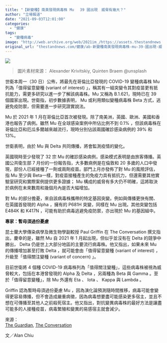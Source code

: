 ```yaml
---
title: "【新變種】南美發現病毒株 Mu 　39 國出現　威脅有幾大？"
author: "立場報道"
date: "2021-09-03T12:01:00"
categories:
  - "健康"
tags:
  - "變種病毒"
image: "http://web.archive.org/web/2021im_/https://assets.thestandnews.com/media/photos/Layer_1_copy.png"
original_url: "thestandnews.com/健康/ab-新變種南美發現病毒株-mu-39-國出現-威脅有幾大"
---
```

![](http://web.archive.org/web/2021im_/https://assets.thestandnews.com/media/photos/Layer_1_copy.png)
> 圖片素材來源： Alexander Krivitskiy, Quinten Braem @unsplash

世衛本周一（30 日）公佈，將最先在哥倫比亞發現的 COVID-19 變種病毒株 Mu 列為「值得留意變種 (variant of interest) 」，稱其有一組突變令其對疫苗更有抵抗能力，需更多研究以進一步了解該病毒株。Mu 又稱為 B.1.621，現時已在 39 個國家出現。世衛指，初步數據表明， Mu 或利用類似變種病毒株 Beta 方式，逃避免疫防禦，但需要進一步研究證實說法。

Mu 於 2021 年 1 月在哥倫比亞首次被發現。除了南美洲，英國、歐洲、美國和香港也報告了病例。雖然 Mu 在全球感染案例中所佔比例不到 0.1% ，但該病毒株在哥倫比亞和厄瓜多爾越來越流行，現時分別佔該兩國確診感染病例的 39% 和 13%。

世衛表明，由於 Mu 與 Delta 共同傳播，將會監測疫情的變化。

英國現時至少發現了 32 宗 Mu 的確診感染病例，感染模式表明是由旅客傳播。英國公共衛生部 7 月份的一份報告指，大多數病例是在倫敦和 20 多歲的人口中發現，部份人已經接種了一劑或兩劑疫苗。部門上月亦發佈了對 Mu 的風險評估，指 Mu 至少與 Beta一樣，對疫苗接種產生的免疫力具有抵抗力，但還需要其他實驗室研究和實際案例提供更多證據； Mu 構成的威脅有多大仍不明確，這將取決於病例在未來數周和幾個月內是否大幅增加。

對 Mu 的部分擔憂，來自該病毒株攜帶的特定基因突變。例如與傳播更快有關、在英國首發現的 Alpha ，擁有的 P681H 突變，同樣在 Mu 出現。其他突變包括 E484K 和 K417N ，可能有助於病毒逃避免疫防禦，亦出現於 Mu 的基因組中。

**專家：暫毋須過份憂慮**

昆士蘭大學傳染病學及微生物學副較授 Paul Griffin 在 The Conversation 撰文指出，慶幸的是，雖然 Mu 自 2021 年 1 月起出現，但似乎並沒有在 Delta 的競爭中勝出， Delta 仍是世上大部分地區的主要流行病毒株。他又指出，如果未來 Mu 的傳播增加甚至打敗 Delta ，就可能會由「值得留意變種 (variant of interest) ，升級至「值得關注變種 (variant of concern) 」。

目前世衛將 4 個種 COVID-19 病毒株列為「值得關注變種」，這些病毒株被視為威脅較大，包括在本港曾發現的 Alpha 及 Delta ，另兩種為 Beta 與 Gamma 。至於「值得留意變種」，除 Mu 外還有 Eta 、 Iota 、 Kappa 與 Lambda 。

Griffin 認為暫時毋須過份憂慮 Mu ，因為演化論預測隨時間推移，病毒可能會變得更容易傳播，但不會造成嚴重病徵，因為病毒想要盡可能感染更多宿主，並且不想在可傳播至其他人之前殺死宿主。他又指出，對抗變異病毒株的最好方法是讓盡可能多的人接種疫苗，病毒繁殖和變異的易感宿主就會減少。

來源：  
[The Guardian](http://web.archive.org/web/20211229090310/https://www.theguardian.com/world/2021/sep/01/who-monitoring-new-coronavirus-variant-named-mu), [The Conversation](http://web.archive.org/web/20211229090310/https://theconversation.com/whats-the-mu-variant-and-will-we-keep-seeing-more-concerning-variants-167183)

文／Alan Chiu